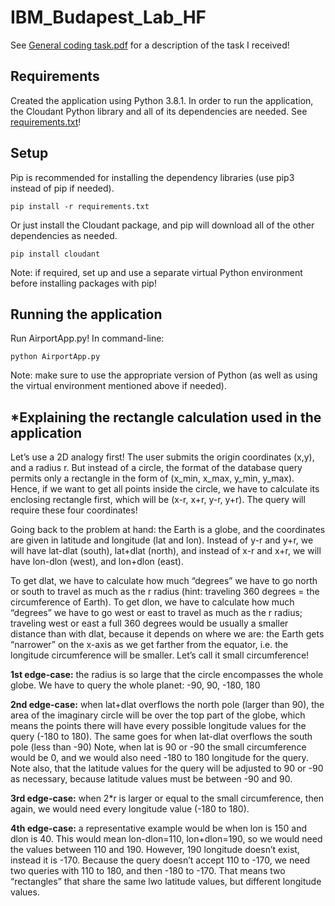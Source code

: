 # IBM_Budapest_Lab_HF
See [General coding task.pdf](General%20coding%20task.pdf) for a description of the task I received!
## Requirements
Created the application using Python 3.8.1. In order to run the application, the Cloudant Python library and all of its dependencies are needed. See [requirements.txt](requirements.txt)!

## Setup
Pip is recommended for installing the dependency libraries (use pip3 instead of pip if needed).
```
pip install -r requirements.txt
```
Or just install the Cloudant package, and pip will download all of the other dependencies as needed.
```
pip install cloudant
```
Note: if required, set up and use a separate virtual Python environment before installing packages with pip!

## Running the application
Run AirportApp.py! In command-line:
```
python AirportApp.py
```
Note: make sure to use the appropriate version of Python (as well as using the virtual environment mentioned above if needed).

## *Explaining the rectangle calculation used in the application
Let’s use a 2D analogy first! The user submits the origin coordinates (x,y), and a radius r. But instead of a circle, the format of the database query permits only a rectangle in the form of (x_min, x_max, y_min, y_max). Hence, if we want to get all points inside the circle, we have to calculate its enclosing rectangle first, which will be (x-r, x+r, y-r, y+r). The query will require these four coordinates!

Going back to the problem at hand: the Earth is a globe, and the coordinates are given in latitude and longitude (lat and lon). Instead of y-r and y+r, we will have lat-dlat (south), lat+dlat (north), and instead of x-r and x+r, we will have lon-dlon (west), and lon+dlon (east). 

To get dlat, we have to calculate how much “degrees” we have to go north or south to travel as much as the r radius (hint: traveling 360 degrees = the circumference of Earth). To get dlon, we have to calculate how much “degrees” we have to go west or east to travel as much as the r radius; traveling west or east a full 360 degrees would be usually a smaller distance than with dlat, because it depends on where we are: the Earth gets “narrower” on the x-axis as we get farther from the equator, i.e. the longitude circumference will be smaller. Let’s call it small circumference!

**1st edge-case:** the radius is so large that the circle encompasses the whole globe. We have to query the whole planet: -90, 90, -180, 180

**2nd edge-case:** when lat+dlat overflows the north pole (larger than 90), the area of the imaginary circle will be over the top part of the globe, which means the points there will have every possible longitude values for the query (-180 to 180). The same goes for when lat-dlat overflows the south pole (less than -90) Note, when lat is 90 or -90 the small circumference would be 0, and we would also need -180 to 180 longitude for the query. Note also, that the latitude values for the query will be adjusted to 90 or -90 as necessary, because latitude values must be between -90 and 90.

**3rd edge-case:** when 2*r is larger or equal to the small circumference, then again, we would need every longitude value (-180 to 180).

**4th edge-case:** a representative example would be when lon is 150 and dlon is 40. This would mean lon-dlon=110, lon+dlon=190, so we would need the values between 110 and 190. However, 190 longitude doesn’t exist, instead it is -170. Because the query doesn’t accept 110 to -170, we need two queries with 110 to 180, and then -180 to -170. That means two “rectangles” that share the same lwo latitude values, but different longitude values.
